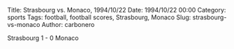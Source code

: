 Title: Strasbourg vs. Monaco, 1994/10/22
Date: 1994/10/22 00:00
Category: sports
Tags: football, football scores, Strasbourg, Monaco
Slug: strasbourg-vs-monaco
Author: carbonero


Strasbourg 1 - 0 Monaco
